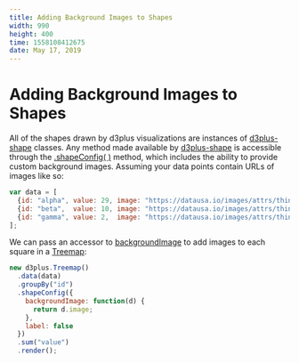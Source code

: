 ```yaml
---
title: Adding Background Images to Shapes
width: 990
height: 400
time: 1558108412675
date: May 17, 2019
---
```


# Adding Background Images to Shapes

All of the shapes drawn by d3plus visualizations are instances of  [d3plus-shape](https://github.com/d3plus/d3plus-shape) classes. Any method made available by [d3plus-shape](https://github.com/d3plus/d3plus-shape) is accessible through the [.shapeConfig( )](http://d3plus.org/docs/#Viz.shapeConfig) method, which includes the ability to provide custom background images. Assuming your data points contain URLs of images like so:

```js
var data = [
  {id: "alpha", value: 29, image: "https://datausa.io/images/attrs/thing_apple.png"},
  {id: "beta",  value: 10, image: "https://datausa.io/images/attrs/thing_fish.png"},
  {id: "gamma", value: 2,  image: "https://datausa.io/images/attrs/thing_tomato.png"}
];
```

We can pass an accessor to [backgroundImage](https://github.com/d3plus/d3plus-shape#Shape.backgroundImage) to add images to each square in a [Treemap](http://d3plus.org/docs/#Treemap):

```js
new d3plus.Treemap()
  .data(data)
  .groupBy("id")
  .shapeConfig({
    backgroundImage: function(d) {
      return d.image;
    },
    label: false
  })
  .sum("value")
  .render();
```
